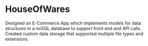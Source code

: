 # HouseOfWares

Designed an E-Commerce App which implements models for data structures in a noSQL database to support front end and API calls.  
Created custom data storage that supported multiple file types and extensions.
